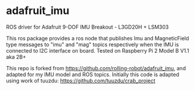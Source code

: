 # adafruit_imu
ROS driver for Adafruit 9-DOF IMU Breakout - L3GD20H + LSM303

This ros package provides a ros node that publishes Imu and MagneticField type messages to "imu" and "mag" topics respectively when the IMU is connected to I2C interface on board. Tested on Raspberry Pi 2 Model B V1.1 aka 2B+

This repo is forked from https://github.com/rolling-robot/adafruit_imu, and adapted for my IMU model and ROS topics. Initially this code is adapted using work of tuuzdu: https://github.com/tuuzdu/crab_project
